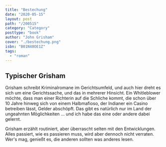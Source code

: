 ```yaml
---
title: "Bestechung"
date: "2020-05-15"
layout: post
path: "/200515"
category: "Category"
posttype: "book"
author: "John Grisham"
cover: "./bestechung.png"
isbn: "B01N48OE1Z"
tags:
  - "roman"
---
```

## Typischer Grisham

Grisham schreibt Kriminalromane im Gerichtsumfeld, und auch hier dreht es sich um eine Gerichtssache, und das in mehrerer Hinsicht. Ein Whitleblower möchte, dass man einer Richterin auf die Schliche kommt, die schon über 10 Jahre hinweg sich von einem Halbmafioso, der Indianer ein Casino betreiben lässt, Gelder abschöpft. Das gibt es natürlich nur im Land der ungeahnten Möglichkeiten ... und ich habe das eine oder andere dabei gelernt.

Grisham erzählt routiniert, aber überrascht selten mit den Entwicklungen. Alles passiert, wie es passieren muss, wird aber dennoch nicht verraten. Wer's mag, genießt es, die anderen sollten was anderes lesen.